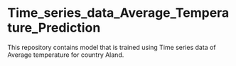 # Time_series_data_Average_Temperature_Prediction
This repository contains model that is trained using Time series data of Average temperature for country Aland. 
